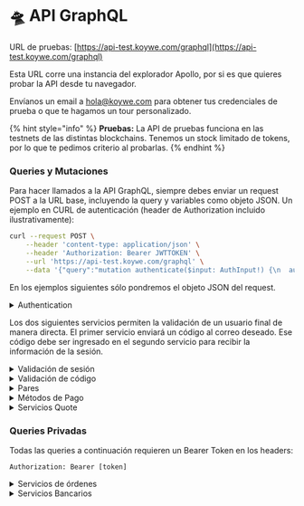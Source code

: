 # 🛸 API GraphQL

URL de pruebas: [https://api-test.koywe.com/graphql](https://api-test.koywe.com/graphql)

Esta URL corre una instancia del explorador Apollo, por si es que quieres probar la API desde tu navegador.

Envíanos un email a [hola@koywe.com](mailto:hola@koywe.com) para obtener tus credenciales de prueba o que te hagamos un tour personalizado.

{% hint style="info" %}
**Pruebas:** La API de pruebas funciona en las testnets de las distintas blockchains. Tenemos un stock limitado de tokens, por lo que te pedimos criterio al probarlas.
{% endhint %}

### Queries y Mutaciones

Para hacer llamados a la API GraphQL, siempre debes enviar un request POST a la URL base, incluyendo la query y variables como objeto JSON. Un ejemplo en CURL de autenticación (header de Authorization incluido ilustrativamente):

```bash
curl --request POST \
    --header 'content-type: application/json' \
    --header 'Authorization: Bearer JWTTOKEN' \
    --url 'https://api-test.koywe.com/graphql' \
    --data '{"query":"mutation authenticate($input: AuthInput!) {\n  authenticate(input: $input) {\n    token\n  }\n}","variables":{"input":{"clientId":"63631a561f41f8fd18f8c3e0","secret":"supersecretstringFTW"}}}'
```

En los ejemplos siguientes sólo pondremos el objeto JSON del request.

<details>

<summary>Authentication</summary>

devuelve un Bearer Token que dura 24 horas.

Require: `clientId`, `secret`

Opcional: `email`. Este campo asocia las transacciones a una cuenta de usuario específica y permite ver la información asociada a esta.

```json
"mutation":
"mutation authenticate($input: AuthInput!) {
  authenticate(input: $input) {
    token
  }
}",
"variables" :
{
  "input": {
    "clientId": "63631a561f41f8fd18f8c3e0",
    "secret": "secretpassword"
    "email": "email@domain.com" –-> optional
  }
}
```

</details>

Los dos siguientes servicios permiten la validación de un usuario final de manera directa. El primer servicio enviará un código al correo deseado. Ese código debe ser ingresado en el segundo servicio para recibir la información de la sesión.

<details>

<summary>Validación de sesión</summary>

Envía un código de 6 dígitos al email entregado en el input.

```json
"mutation":
"mutation ValidateAccount($input: ValidateAccountInput!) {
  validateAccount(input: $input) {
    _id
  }
}",
"variables" :
{
  "input": {
    "email": "email@domain.com",
    "clientId": "f87aad3as90fe5489bb5099f"
  }
}
```

</details>

<details>

<summary>Validación de código</summary>

el valor de `code` en el input debe ser recogido del correo enviado por el servicio anterior.

```json
"mutation":
"mutation ValidateCode($input: ValidateCodeInput!) {
  validateCode(input: $input) {
    token
    isIdentify
    needVerificate
    identity
    firstOp
  }
}",
"variables" :
{
  "input": {
    "clientId": "40401a5615d9d8fd18f8a0b4",
    "code": "940577",
    "email": "example@domain.com"
  }
}
```

</details>

<details>

<summary>Pares</summary>

Obtener los pares de moneda-tokens soportados.

Opcional: `symbol.` El símbolo de la moneda a elección. `clientId`

```json
"query":
"query GetCurrencyTokens($input: GetCurrenciesInput!) {
  GetCurrencyTokens(input: $input) {
    ID
    name
    symbol
    decimals
    clientId
    tokens {
      ID
      name
      symbol
      decimals
    }
  }
}",
"variables":
{
  "input": {
    "symbol": null,
    "clientId": null
  }
}
```

Obtener los pares de token-monedas soportados.

Opcional: `symbol.` El símbolo del cripto a elección. `clientId`

```json
"query":
"query GetTokenCurrencies($input: GetCurrenciesInput!) {
  GetTokenCurrencies(input: $input) {
    ID
    name
    symbol
    decimals
    clientId
    currencies {
      ID
      name
      symbol
      decimals
    }
  }
}",
"variables":
{
  "input": {
    "symbol": null,
    "clientId": null
  }
}
```

</details>

<details>

<summary>Métodos de Pago</summary>

Listado de los medios de pago disponibles y sus detalles (fee, datos de transferencia, etc) para una moneda específica.

Requiere: `symbol`

Opcional: `clientId.` La lista de medios de pago disponibles pueden variar de acuerdo a este parámetro.

```json
"query":
"query GetPaymentProviderList($input: GetPaymentProviderListInput!) {
  getPaymentProviderList(input: $input) {
    ID
    name
    clientId
    description
    fee //Includes Koywe Fee
    Logo // example value: https://rampa.koywe.com/paymentProviders/exampleImage.svg
    details //Currently applies only to Wire payment method
  }
}",
"variables":
{
  "input": {
    "symbol": "COP"
    "clientId": "f87aad3as90fe5489bb5099f"
  }
}
```

</details>

<details>

<summary>Servicios Quote</summary>

### Consultar Quote

Devuelve un "Quote". Cuando el id del medio de pago es null, retorna las condiciones más favorables disponibles.

Requiere: `crypto` o `currency`. Montos en moneda local o token, uno o el otro. `cryptoSymbol`, `currencySymbol`

Opcional: `paymentProviderId, clientId`

<pre class="language-json"><code class="lang-json"><strong>"query":
</strong><strong>"query GetQuote($quoteId: String!) {
</strong>  getQuote(quoteId: $quoteId) {
    amountIn
    amountOut
    symbolIn
    symbolOut
    paymentMethodId
    koyweFee
    netFee
    netAmountIn // = amountIn - koyweFee - networkFee
    validFor
    validUntil
  }
}",
"variables":
{
  "UUID": "63c59396a38c6506a620162f"
}
</code></pre>

En todas estas queries, el parámetro `clientId` será ignorado si el request tiene el token JWT de autenticación en los headers.

### Crear Quote

```json
"mutation":
"mutation CreateOrder($input: OrderInput!) {
  createOrder(input: $input) {
    UUID
    quoteId
    symbolOut
    symbolIn
    amountOut
    amountIn
    paymentMethodId
    providedAddress
    providedAction
    email
    documentNumber
    metadata
  }
}",
"variables":
{
  "input": {
    "amountIn": 3716338,
    "amountOut": 3.3,
    "symbolIn": "CLP",
    "symbolOut": "ETH",
    "paymentMethodId": null,
    "validFor": 30, //measured in seconds
    "validUntil": "15:02:44Z",
    "networkFee": 4000,
    "koyweFee": 2338,
    "netAmountIn": 3710000, // = amountIn - koyweFee - networkFee
    "executable": false //set false by default. If value is set true, we store it and return a UUID.
  }
}
```

</details>

### Queries Privadas

Todas las queries a continuación requieren un Bearer Token en los headers:

`Authorization: Bearer [token]`

<details>

<summary>Servicios de órdenes</summary>

### Crear Orden

Crea una orden de compra o venta, retorna un UUID para seguimiento (`orderId`) y, dependiendo del medio de pago, una URL para realizarlo (`providerData`).&#x20;

Para llamadas autenticadas sin haber asociado un `email`, debe incluirse uno como parámetro para asociar la transacción a un usuario específico.

Requiere: `destinationAddress`, `symbolIn, symbolOut, amountIn, amountOut paymentProviderId.`

Opcional: `email` (obligatorio si no se está autenticado con email), `documentNumber` (para facilitar la conciliación bancaria)

```json
"mutation":
"mutation CreateOrder($input: OrderInput!) {
  createOrder(input: $input) {
    UUID
  }
}"
"variables":
{
  "input": {
    "quoteId": null, //nullable. if provided and quote is still valid, 
                    //symbolIn, symbolOut, amountIn, amountOut, 
                    //and paymentMethodId are nullable
    "amountIn": 1.100.000,
    "amountOut": 1,
    "email": "example@domain.com", //for API calls
    "documentNumber": null,
    "paymentMethodId": "632d7fe6237ded3a748112cf", // mandatory, from the list detailed above,
    "destinationAddress": "0x40f9bf922c23c43acdad71Ab4425280C0ffBD697", // Will return error if address is invalid,
    "symbolIn": CLP,
    "symbolOut": ETH,
    "metadata": null
  }
}
```

### Consultar Orden

```json
"query":
"query GetOrder($input: GetOrderInput!) {
  getOrder(input: $input){
    UUID
    quoteId
    symbolIn
    symbolOut
    amountIn
    amountOut
    email
    exchangeRate
    koyweFee
    status
    outReceipt
    dates {
      confirmationDate
      paymentDate
      executionDate
      deliveryDate
    }
    destinationAddress
    networkFee
    paymentMethodId
    metadata
    logoIn
    logoOut
  }
}"
"variables":
{
  "input": {
    "UUID": "02a5f0c7-b9bf-48e0-8b5d-190d2e2f7fc1"
  }
}
```

### Lista de órdenes pasadas

Retorna una lista de todas las órdenes asociadas al `clientId` o al `email` especificado al autenticarse.

```json
"query":
"query Orders {
  orders {
    UUID
    quoteId
    symbolIn
    symbolOut
    amountIn
    amountOut
    email
    exchangeRate
    koyweFee
    status
    outReceipt
    dates {
      confirmationDate
      paymentDate
      executionDate
      deliveryDate
    }
    destinationAddress
    networkFee
    paymentMethodId
    metadata
    logoIn
    logoOut
  }
}"
```

</details>

<details>

<summary>Servicios Bancarios</summary>

### Get Bank Account

```json
"query":
"query GetBankAccount($filters: FiltersBankAccount!) {
  getBankAccount(filters: $filters) {
    _id
    name
    bankCode
    countryCode
    currencySymbol
    accountNumber
    account
  }
}"
"variables":
{
  "filters": {
    "countryCode": "CHL",
    "currencySymbol": "CLP"
  }
}
```

### Get Bank Info by Country

```json
"query":
"query GetBankInfoByCountry($countryCode: String!) {
  getBankInfoByCountry(countryCode: $countryCode) {
    bankCode
    name
    institutionName
    transferCode
  }
}"
"variables":
{
  "countryCode": "CHL"
}
```

### Create Bank Account

```json
"mutation":
"mutation CreateBankAccount($input: BankAccountInput!) {
  getBankAccount(filters: $filters) {
    _id
    bankCode
    countryCode
    currencySymbol
    accountNumber
    account
  }
}"
"variables":
{
  "input": {
    "bankCode": "SANTANDER",
    "accountNumber": "0123123123",
    "countryCode": "CHL",
    "currencySymbol": "CLP"
  }
}
```

### Delete Bank Account

```json
"mutation":
"mutation DeleteBankAccount($input: DeleteBankAccountInput!) {
  deleteBankAccount(input: $input) {
    _id
    bankCode
    countryCode
    currencySymbol
    accountNumber
    account
  }
}"
"variables":
{
  "input": {
    "_id": "63bd75901ea16ea6e23109b5",
    "countryCode": "CHL",
    "currencySymbol": "CLP"
  }
}
```

</details>
